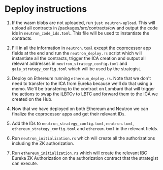 # Deploy instructions

1. If the wasm blobs are not uploaded, run `just neutron-upload`. This will upload all contracts in /packages/src/contracts/cw and output the code ids in `neutron_code_ids.toml`. This file will be used to instantiate the contracts.

2. Fill in all the information in `neutron.toml` except the coprocessor app fields at the end and run the `neutron_deploy.rs` script which will instantiate all the contracts, trigger the ICA creation and output all relevant addresses in `neutron_strategy_config.toml` and `gaia_strategy_config.toml` which will be used by the strategist.

3. Deploy on Ethereum running `ethereum_deploy.rs`. Note that we don't need to transfer to the ICA from Eureka because we'll do that using a memo. We'll be transfering to the contract on Lombard that will trigger the actions to swap the iLBTCv to LBTC and forward them to the ICA we created on the Hub.

4. Now that we have deployed on both Ethereum and Neutron we can finalize the coprocessor apps and get their relevant IDs.

5. Add the IDs to `neutron_strategy_config.toml`, `neutron.toml`, `ethereum_strategy_config.toml` and `ethereum.toml` in the relevant fields.

6. Run `neutron_initialization.rs` which will create all the authorizations including the ZK authorization.

7. Run `ethereum_initialization.rs` which will create the relevant IBC Eureka ZK Authorization on the authorization contract that the strategist can execute.
